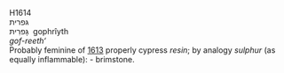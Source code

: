 <body>
  <p>H1614<br>  גּפרית  <br> גָּפרִיתּ  ‎  gophrı̂yth  <br><i>gof-reeth‘ </i><br>Probably feminine of <a href="h1613.htm">1613</a>  properly cypress <i>resin</i>; by analogy <i>sulphur</i> (as equally inflammable): - brimstone.<br></p>
 </body>
